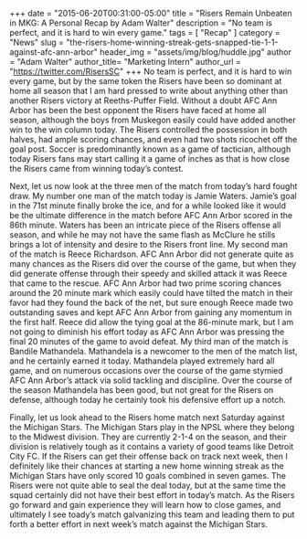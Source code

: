 +++
date        = "2015-06-20T00:31:00-05:00"
title       = "Risers Remain Unbeaten in MKG: A Personal Recap by Adam Walter"
description = "No team is perfect, and it is hard to win every game."
tags        = [ "Recap" ]
category    = "News"
slug        = "the-risers-home-winning-streak-gets-snapped-tie-1-1-against-afc-ann-arbor"
header_img	= "assets/img/blog/huddle.jpg"
author		= "Adam Walter"
author_title= "Marketing Intern"
author_url	= "https://twitter.com/RisersSC"
+++
No team is perfect, and it is hard to win every game, but by the same token the Risers have been so dominant at home all season that I am hard pressed to write about anything other than another Risers victory at Reeths-Puffer Field. Without a doubt AFC Ann Arbor has been the best opponent the Risers have faced at home all season, although the boys from Muskegon easily could have added another win to the win column today. The Risers controlled the possession in both halves, had ample scoring chances, and even had two shots ricochet off the goal post. Soccer is predominantly known as a game of tactician, although today Risers fans may start calling it a game of inches as that is how close the Risers came from winning today’s contest.

Next, let us now look at the three men of the match from today’s hard fought draw. My number one man of the match today is Jamie Waters. Jamie’s goal in the 71st minute finally broke the ice, and for a while looked like it would be the ultimate difference in the match before AFC Ann Arbor scored in the 86th minute. Waters has been an intricate piece of the Risers offense all season, and while he may not have the same flash as McClure he stills brings a lot of intensity and desire to the Risers front line. My second man of the match is Reece Richardson. AFC Ann Arbor did not generate quite as many chances as the Risers did over the course of the game, but when they did generate offense through their speedy and skilled attack it was Reece that came to the rescue. AFC Ann Arbor had two prime scoring chances around the 20 minute mark which easily could have tilted the match in their favor had they found the back of the net, but sure enough Reece made two outstanding saves and kept AFC Ann Arbor from gaining any momentum in the first half. Reece did allow the tying goal at the 86-minute mark, but I am not going to diminish his effort today as AFC Ann Arbor was pressing the final 20 minutes of the game to avoid defeat. My third man of the match is Bandile Mathandela. Mathandela is a newcomer to the men of the match list, and he certainly earned it today. Mathandela played extremely hard all game, and on numerous occasions over the course of the game stymied AFC Ann Arbor’s attack via solid tackling and discipline. Over the course of the season Mathandela has been good, but not great for the Risers on defense, although today he certainly took his defensive effort up a notch.

Finally, let us look ahead to the Risers home match next Saturday against the Michigan Stars. The Michigan Stars play in the NPSL where they belong to the Midwest division. They are currently 2-1-4 on the season, and their division is relatively tough as it contains a variety of good teams like Detroit City FC. If the Risers can get their offense back on track next week, then I definitely like their chances at starting a new home winning streak as the Michigan Stars have only scored 10 goals combined in seven games. The Risers were not quite able to seal the deal today, but at the same time the squad certainly did not have their best effort in today’s match. As the Risers go forward and gain experience they will learn how to close games, and ultimately I see toady’s match galvanizing this team and leading them to put forth a better effort in next week’s match against the Michigan Stars.